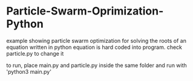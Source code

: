 # Particle-Swarm-Oprimization-Python
example showing particle swarm optimization for solving the roots of an equation written in python
equation is hard coded into program. check particle.py to change it

to run, place main.py and particle.py inside the same folder and run with 'python3 main.py'
